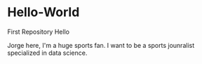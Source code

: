 # Hello-World
First Repository
Hello

Jorge here, I'm a huge sports fan. I want to be a sports jounralist specialized in data science.
